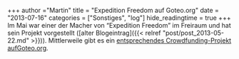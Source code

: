 +++
author ="Martin"
title = "Expedition Freedom auf Goteo.org"
date = "2013-07-16"
categories = ["Sonstiges", "log"]
hide_readingtime = true
+++
Im Mai war einer der Macher von “Expedition Freedom” im Freiraum und hat sein Projekt vorgestellt ([alter Blogeintrag]({{< relref "post/post_2013-05-22.md" >}})). Mittlerweile gibt es ein [entsprechendes Crowdfunding-Projekt aufGoteo.org](http://goteo.org/project/expedition-freedom?lang=en).
